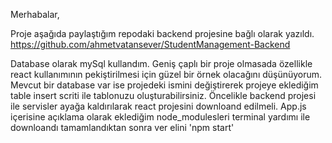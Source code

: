 Merhabalar, 

Proje aşağıda paylaştığım repodaki backend projesine bağlı olarak yazıldı. 
https://github.com/ahmetvatansever/StudentManagement-Backend

Database olarak mySql kullandım. Geniş çaplı bir proje olmasada özellikle react kullanımının pekiştirilmesi için güzel bir örnek olacağını düşünüyorum.
Mevcut bir database var ise projedeki ismini değiştirerek projeye eklediğim table insert scriti ile tablonuzu oluşturabilirsiniz.
Öncelikle backend projesi ile servisler ayağa kaldırılarak react projesini downloand edilmeli. 
App.js içerisine açıklama olarak eklediğim node_modulesleri terminal yardımı ile downloandı tamamlandıktan sonra ver elini 'npm start'
